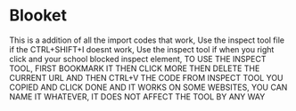 # Blooket
This is a addition of all the import codes that work,
Use the inspect tool file if the CTRL+SHIFT+I doesnt work,
Use the inspect tool if when you right click and your school blocked inspect element,
TO USE THE INSPECT TOOL, FIRST BOOKMARK IT THEN CLICK MORE THEN DELETE THE CURRENT URL AND THEN CTRL+V THE CODE FROM INSPECT TOOL YOU COPIED AND CLICK DONE AND IT WORKS ON SOME WEBSITES, YOU CAN NAME IT WHATEVER, IT DOES NOT AFFECT THE TOOL BY ANY WAY
